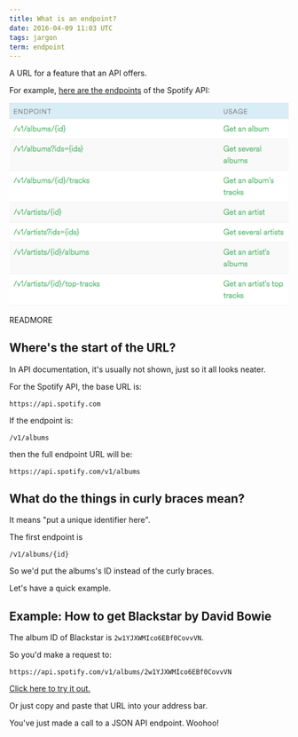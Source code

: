 ```yaml
---
title: What is an endpoint?
date: 2016-04-09 11:03 UTC
tags: jargon
term: endpoint
---
```


A URL for a feature that an API offers.

For example, [here are the endpoints](https://developer.spotify.com/web-api/endpoint-reference/) of the Spotify API:

![Endpoints of Spotify API](images/apis/spotify-endpoints.png)

READMORE

## Where's the start of the URL?

In API documentation, it's usually not shown, just so it all looks neater.

For the Spotify API, the base URL is:

~~~
https://api.spotify.com
~~~

If the endpoint is: 

~~~
/v1/albums
~~~

then the full endpoint URL will be:

~~~
https://api.spotify.com/v1/albums
~~~

## What do the things in curly braces mean?

It means "put a unique identifier here".

The first endpoint is 

~~~
/v1/albums/{id}
~~~

So we'd put the albums's ID instead of the curly braces.

Let's have a quick example.

## Example: How to get Blackstar by David Bowie

The album ID of Blackstar is `2w1YJXWMIco6EBf0CovvVN`.

So you'd make a request to:

~~~
https://api.spotify.com/v1/albums/2w1YJXWMIco6EBf0CovvVN
~~~

[Click here to try it out.](https://api.spotify.com/v1/albums/2w1YJXWMIco6EBf0CovvVN)

Or just copy and paste that URL into your address bar.

You've just made a call to a JSON API endpoint. Woohoo!


